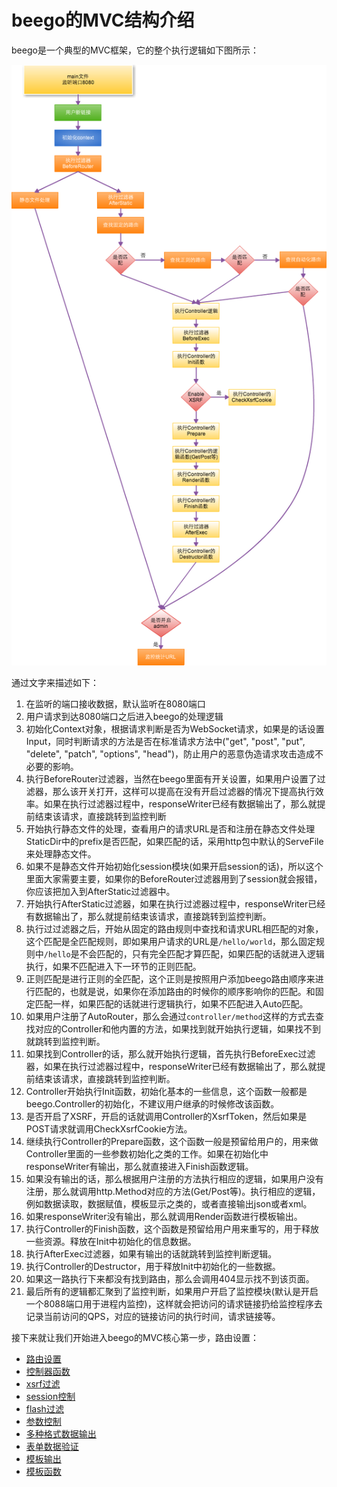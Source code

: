 # beego的MVC结构介绍
beego是一个典型的MVC框架，它的整个执行逻辑如下图所示：

![](../images/detail.png)

通过文字来描述如下：

1. 在监听的端口接收数据，默认监听在8080端口
2. 用户请求到达8080端口之后进入beego的处理逻辑
3. 初始化Context对象，根据请求判断是否为WebSocket请求，如果是的话设置Input，同时判断请求的方法是否在标准请求方法中("get", "post", "put", "delete", "patch", "options", "head")，防止用户的恶意伪造请求攻击造成不必要的影响。
4. 执行BeforeRouter过滤器，当然在beego里面有开关设置，如果用户设置了过滤器，那么该开关打开，这样可以提高在没有开启过滤器的情况下提高执行效率。如果在执行过滤器过程中，responseWriter已经有数据输出了，那么就提前结束该请求，直接跳转到监控判断
5. 开始执行静态文件的处理，查看用户的请求URL是否和注册在静态文件处理StaticDir中的prefix是否匹配，如果匹配的话，采用http包中默认的ServeFile来处理静态文件。
6. 如果不是静态文件开始初始化session模块(如果开启session的话)，所以这个里面大家需要主要，如果你的BeforeRouter过滤器用到了session就会报错，你应该把加入到AfterStatic过滤器中。
7. 开始执行AfterStatic过滤器，如果在执行过滤器过程中，responseWriter已经有数据输出了，那么就提前结束该请求，直接跳转到监控判断。
8. 执行过过滤器之后，开始从固定的路由规则中查找和请求URL相匹配的对象，这个匹配是全匹配规则，即如果用户请求的URL是`/hello/world`，那么固定规则中`/hello`是不会匹配的，只有完全匹配才算匹配，如果匹配的话就进入逻辑执行，如果不匹配进入下一环节的正则匹配。
9. 正则匹配是进行正则的全匹配，这个正则是按照用户添加beego路由顺序来进行匹配的，也就是说，如果你在添加路由的时候你的顺序影响你的匹配。和固定匹配一样，如果匹配的话就进行逻辑执行，如果不匹配进入Auto匹配。
10. 如果用户注册了AutoRouter，那么会通过`controller/method`这样的方式去查找对应的Controller和他内置的方法，如果找到就开始执行逻辑，如果找不到就跳转到监控判断。
11. 如果找到Controller的话，那么就开始执行逻辑，首先执行BeforeExec过滤器，如果在执行过滤器过程中，responseWriter已经有数据输出了，那么就提前结束该请求，直接跳转到监控判断。
12. Controller开始执行Init函数，初始化基本的一些信息，这个函数一般都是beego.Controller的初始化，不建议用户继承的时候修改该函数。
13. 是否开启了XSRF，开启的话就调用Controller的XsrfToken，然后如果是POST请求就调用CheckXsrfCookie方法。
14. 继续执行Controller的Prepare函数，这个函数一般是预留给用户的，用来做Controller里面的一些参数初始化之类的工作。如果在初始化中responseWriter有输出，那么就直接进入Finish函数逻辑。
15. 如果没有输出的话，那么根据用户注册的方法执行相应的逻辑，如果用户没有注册，那么就调用http.Method对应的方法(Get/Post等)。执行相应的逻辑，例如数据读取，数据赋值，模板显示之类的，或者直接输出json或者xml。
16. 如果responseWriter没有输出，那么就调用Render函数进行模板输出。
17. 执行Controller的Finish函数，这个函数是预留给用户用来重写的，用于释放一些资源。释放在Init中初始化的信息数据。
18. 执行AfterExec过滤器，如果有输出的话就跳转到监控判断逻辑。
18. 执行Controller的Destructor，用于释放Init中初始化的一些数据。
19. 如果这一路执行下来都没有找到路由，那么会调用404显示找不到该页面。
20. 最后所有的逻辑都汇聚到了监控判断，如果用户开启了监控模块(默认是开启一个8088端口用于进程内监控)，这样就会把访问的请求链接扔给监控程序去记录当前访问的QPS，对应的链接访问的执行时间，请求链接等。

接下来就让我们开始进入beego的MVC核心第一步，路由设置：

- [路由设置](router.md)
- [控制器函数](controller.md)
- [xsrf过滤](xsrf.md)
- [session控制](session.md)
- [flash过滤](flash.md)
- [参数控制](params.md)
- [多种格式数据输出](jsonxml.md)
- [表单数据验证](validation.md)
- [模板输出](views.md)
- [模板函数](template.md)
